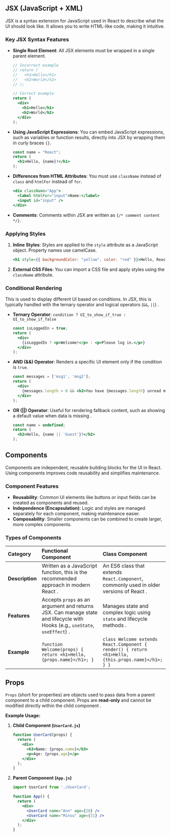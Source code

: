 ## JSX (JavaScript + XML)

JSX is a syntax extension for JavaScript used in React to describe what the UI should look like. It allows you to write HTML-like code, making it intuitive.

### Key JSX Syntax Features

*   **Single Root Element**: All JSX elements must be wrapped in a single parent element.
    ```jsx
    // Incorrect example
    // return (
    //   <h1>Hello</h1>
    //   <h2>World</h2>
    // );

    // Correct example
    return (
      <div>
        <h1>Hello</h1>
        <h2>World</h2>
      </div>
    );
    ```
*   **Using JavaScript Expressions**: You can embed JavaScript expressions, such as variables or function results, directly into JSX by wrapping them in curly braces `{}`.
    ```jsx
    const name = "React";
    return (
      <h1>Hello, {name}!</h1>
    );
    ```
*   **Differences from HTML Attributes**: You must use `className` instead of `class` and `htmlFor` instead of `for`.
    ```jsx
    <div className="App">
      <label htmlFor="input">Name:</label>
      <input id="input" />
    </div>
    ```
*   **Comments**: Comments within JSX are written as `{/* comment content */}`.

### Applying Styles

1.  **Inline Styles**: Styles are applied to the `style` attribute as a JavaScript object. Property names use camelCase.
    ```jsx
    <h1 style={{ backgroundColor: "yellow", color: "red" }}>Hello, React!</h1>
    ```
2.  **External CSS Files**: You can import a CSS file and apply styles using the `className` attribute.

### Conditional Rendering

This is used to display different UI based on conditions. In JSX, this is typically handled with the ternary operator and logical operators (`&&`, `||`) .

*   **Ternary Operator**: `condition ? UI_to_show_if_true : UI_to_show_if_false`
    ```jsx
    const isLoggedIn = true;
    return (
      <div>
        {isLoggedIn ? <p>Welcome!</p> : <p>Please log in.</p>}
      </div>
    );
    ```
*   **AND (&&) Operator**: Renders a specific UI element only if the condition is `true`.
    ```jsx
    const messages = ['msg1', 'msg2'];
    return (
      <div>
        {messages.length > 0 && <h2>You have {messages.length} unread messages.</h2>}
      </div>
    );
    ```
*   **OR (||) Operator**: Useful for rendering fallback content, such as showing a default value when data is missing .
    ```jsx
    const name = undefined;
    return (
      <h2>Hello, {name || 'Guest'}!</h2>
    );
    ```

## Components

Components are independent, reusable building blocks for the UI in React. Using components improves code reusability and simplifies maintenance.

### Component Features

*   **Reusability**: Common UI elements like buttons or input fields can be created as components and reused.
*   **Independence (Encapsulation)**: Logic and styles are managed separately for each component, making maintenance easier.
*   **Composability**: Smaller components can be combined to create larger, more complex components.

### Types of Components

| Category | Functional Component | Class Component |
| :--- | :--- | :--- |
| **Description** | Written as a JavaScript function, this is the recommended approach in modern React . | An ES6 class that extends `React.Component`, commonly used in older versions of React . |
| **Features** | Accepts `props` as an argument and returns JSX. Can manage state and lifecycle with Hooks (e.g., `useState`, `useEffect`) . | Manages state and complex logic using `state` and lifecycle methods . |
| **Example** | `function Welcome(props) { return <h1>Hello, {props.name}</h1>; }` | `class Welcome extends React.Component { render() { return <h1>Hello, {this.props.name}</h1>; } }` |

## Props

`Props` (short for properties) are objects used to pass data from a parent component to a child component. Props are **read-only** and cannot be modified directly within the child component .

**Example Usage:**
1.  **Child Component (`UserCard.js`)**
    ```jsx
    function UserCard(props) {
      return (
        <div>
          <h3>Name: {props.name}</h3>
          <p>Age: {props.age}</p>
        </div>
      );
    }
    ```

2.  **Parent Component (`App.js`)**
    ```jsx
    import UserCard from './UserCard';

    function App() {
      return (
        <div>
          <UserCard name="Ann" age={28} />
          <UserCard name="Minsu" age={31} />
        </div>
      );
    }
    ```

